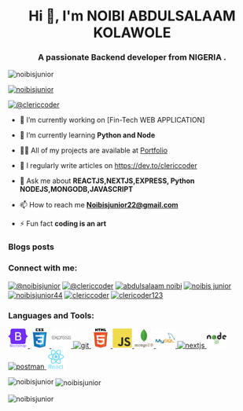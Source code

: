 <h1 align="center">Hi 👋, I'm NOIBI ABDULSALAAM KOLAWOLE </h1>
<h3 align="center">A passionate Backend developer from NIGERIA .</h3>

<p align="left"> <img src="https://komarev.com/ghpvc/?username=noibisjunior&label=Profile%20views&color=0e75b6&style=flat" alt="noibisjunior" /> </p>

<p align="left"> <a href="https://github.com/ryo-ma/github-profile-trophy"><img src="https://github-profile-trophy.vercel.app/?username=noibisjunior" alt="noibisjunior" /></a> </p>

<p align="left"> <a href="https://twitter.com/@clericcoder" target="blank"><img src="https://img.shields.io/twitter/follow/@clericcoder?logo=twitter&style=for-the-badge" alt="@clericcoder" /></a> </p>

- 🔭 I’m currently working on [Fin-Tech WEB APPLICATION]

- 🌱 I’m currently learning **Python and Node**

- 👨‍💻 All of my projects are available at [Portfolio](https://super-developer-portfolio.vercel.app/)

- 📝 I regularly write articles on https://dev.to/clericcoder

- 💬 Ask me about **REACTJS,NEXTJS,EXPRESS, Python NODEJS,MONGODB,JAVASCRIPT**

- 📫 How to reach me **Noibisjunior22@gmail.com**

- ⚡ Fun fact **coding is an art**

### Blogs posts
<!-- BLOG-POST-LIST:START -->
<!-- BLOG-POST-LIST:END -->

<h3 align="left">Connect with me:</h3>
<p align="left">
<a href="https://dev.to/@noibisjunior" target="blank"><img align="center" src="https://raw.githubusercontent.com/rahuldkjain/github-profile-readme-generator/master/src/images/icons/Social/devto.svg" alt="@noibisjunior" height="30" width="40" /></a>
<a href="https://twitter.com/@clericcoder" target="blank"><img align="center" src="https://raw.githubusercontent.com/rahuldkjain/github-profile-readme-generator/master/src/images/icons/Social/twitter.svg" alt="@clericcoder" height="30" width="40" /></a>
<a href="https://linkedin.com/in/abdulsalaam noibi" target="blank"><img align="center" src="https://raw.githubusercontent.com/rahuldkjain/github-profile-readme-generator/master/src/images/icons/Social/linked-in-alt.svg" alt="abdulsalaam noibi" height="30" width="40" /></a>
<a href="https://fb.com/noibis junior" target="blank"><img align="center" src="https://raw.githubusercontent.com/rahuldkjain/github-profile-readme-generator/master/src/images/icons/Social/facebook.svg" alt="noibis junior" height="30" width="40" /></a>
<a href="https://instagram.com/noibisjunior44" target="blank"><img align="center" src="https://raw.githubusercontent.com/rahuldkjain/github-profile-readme-generator/master/src/images/icons/Social/instagram.svg" alt="noibisjunior44" height="30" width="40" /></a>
<a href="https://www.youtube.com/c/clericcoder" target="blank"><img align="center" src="https://raw.githubusercontent.com/rahuldkjain/github-profile-readme-generator/master/src/images/icons/Social/youtube.svg" alt="clericcoder" height="30" width="40" /></a>
<a href="https://www.leetcode.com/clericoder123" target="blank"><img align="center" src="https://raw.githubusercontent.com/rahuldkjain/github-profile-readme-generator/master/src/images/icons/Social/leet-code.svg" alt="clericoder123" height="30" width="40" /></a>
</p>

<h3 align="left">Languages and Tools:</h3>
<p align="left"> <a href="https://getbootstrap.com" target="_blank" rel="noreferrer"> <img src="https://raw.githubusercontent.com/devicons/devicon/master/icons/bootstrap/bootstrap-plain-wordmark.svg" alt="bootstrap" width="40" height="40"/> </a> <a href="https://www.w3schools.com/css/" target="_blank" rel="noreferrer"> <img src="https://raw.githubusercontent.com/devicons/devicon/master/icons/css3/css3-original-wordmark.svg" alt="css3" width="40" height="40"/> </a> <a href="https://expressjs.com" target="_blank" rel="noreferrer"> <img src="https://raw.githubusercontent.com/devicons/devicon/master/icons/express/express-original-wordmark.svg" alt="express" width="40" height="40"/> </a> <a href="https://git-scm.com/" target="_blank" rel="noreferrer"> <img src="https://www.vectorlogo.zone/logos/git-scm/git-scm-icon.svg" alt="git" width="40" height="40"/> </a> <a href="https://www.w3.org/html/" target="_blank" rel="noreferrer"> <img src="https://raw.githubusercontent.com/devicons/devicon/master/icons/html5/html5-original-wordmark.svg" alt="html5" width="40" height="40"/> </a> <a href="https://developer.mozilla.org/en-US/docs/Web/JavaScript" target="_blank" rel="noreferrer"> <img src="https://raw.githubusercontent.com/devicons/devicon/master/icons/javascript/javascript-original.svg" alt="javascript" width="40" height="40"/> </a> <a href="https://www.mongodb.com/" target="_blank" rel="noreferrer"> <img src="https://raw.githubusercontent.com/devicons/devicon/master/icons/mongodb/mongodb-original-wordmark.svg" alt="mongodb" width="40" height="40"/> </a> <a href="https://www.mysql.com/" target="_blank" rel="noreferrer"> <img src="https://raw.githubusercontent.com/devicons/devicon/master/icons/mysql/mysql-original-wordmark.svg" alt="mysql" width="40" height="40"/> </a> <a href="https://nextjs.org/" target="_blank" rel="noreferrer"> <img src="https://cdn.worldvectorlogo.com/logos/nextjs-2.svg" alt="nextjs" width="40" height="40"/> </a> <a href="https://nodejs.org" target="_blank" rel="noreferrer"> <img src="https://raw.githubusercontent.com/devicons/devicon/master/icons/nodejs/nodejs-original-wordmark.svg" alt="nodejs" width="40" height="40"/> </a> <a href="https://postman.com" target="_blank" rel="noreferrer"> <img src="https://www.vectorlogo.zone/logos/getpostman/getpostman-icon.svg" alt="postman" width="40" height="40"/> </a> <a href="https://reactjs.org/" target="_blank" rel="noreferrer"> <img src="https://raw.githubusercontent.com/devicons/devicon/master/icons/react/react-original-wordmark.svg" alt="react" width="40" height="40"/> </a> </p>

<p><img align="left" src="https://github-readme-stats.vercel.app/api/top-langs?username=noibisjunior&show_icons=true&locale=en&layout=compact" alt="noibisjunior" /></p>

<p>&nbsp;<img align="center" src="https://github-readme-stats.vercel.app/api?username=noibisjunior&show_icons=true&locale=en" alt="noibisjunior" /></p>

<p><img align="center" src="https://github-readme-streak-stats.herokuapp.com/?user=noibisjunior&" alt="noibisjunior" /></p>
